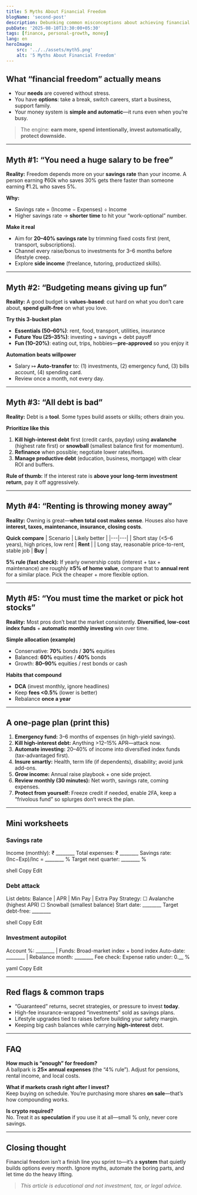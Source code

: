 ```yaml
---
title: 5 Myths About Financial Freedom
blogName: 'second-post'
description: Debunking common misconceptions about achieving financial independence.
pubDate: '2025-08-10T13:30:00+05:30'
tags: [finance, personal-growth, money]
lang: en
heroImage: 
    src: '../../assets/myth5.png'
    alt: '5 Myths About Financial Freedom'
---
```


## What “financial freedom” actually means

- Your **needs** are covered without stress.  
- You have **options**: take a break, switch careers, start a business, support family.  
- Your money system is **simple and automatic**—it runs even when you’re busy.

> The engine: **earn more, spend intentionally, invest automatically, protect downside.**

---

## Myth #1: “You need a huge salary to be free”

**Reality:** Freedom depends more on your **savings rate** than your income. A person earning ₹60k who saves 30% gets there faster than someone earning ₹1.2L who saves 5%.

**Why:**  
- Savings rate = (Income − Expenses) ÷ Income  
- Higher savings rate → **shorter time** to hit your “work-optional” number.

**Make it real**
- Aim for **20–40% savings rate** by trimming fixed costs first (rent, transport, subscriptions).  
- Channel every raise/bonus to investments for 3–6 months before lifestyle creep.  
- Explore **side income** (freelance, tutoring, productized skills).

---

## Myth #2: “Budgeting means giving up fun”

**Reality:** A good budget is **values-based**: cut hard on what you don’t care about, **spend guilt-free** on what you love.

**Try this 3-bucket plan**
- **Essentials (50–60%)**: rent, food, transport, utilities, insurance  
- **Future You (25–35%)**: investing + savings + debt payoff  
- **Fun (10–20%)**: eating out, trips, hobbies—**pre-approved** so you enjoy it

**Automation beats willpower**
- Salary ↦ **Auto-transfer** to: (1) investments, (2) emergency fund, (3) bills account, (4) spending card.  
- Review once a month, not every day.

---

## Myth #3: “All debt is bad”

**Reality:** Debt is a **tool**. Some types build assets or skills; others drain you.

**Prioritize like this**
1. **Kill high-interest debt** first (credit cards, payday) using **avalanche** (highest rate first) or **snowball** (smallest balance first for momentum).  
2. **Refinance** when possible; negotiate lower rates/fees.  
3. **Manage productive debt** (education, business, mortgage) with clear ROI and buffers.

**Rule of thumb:** If the interest rate is **above your long-term investment return**, pay it off aggressively.

---

## Myth #4: “Renting is throwing money away”

**Reality:** Owning is great—**when total cost makes sense**. Houses also have **interest, taxes, maintenance, insurance, closing costs**.

**Quick compare**
| Scenario | Likely better |
|---|---|
| Short stay (<5–6 years), high prices, low rent | **Rent** |
| Long stay, reasonable price-to-rent, stable job | **Buy** |

**5% rule (fast check):** If yearly ownership costs (interest + tax + maintenance) are roughly **≥5% of home value**, compare that to **annual rent** for a similar place. Pick the cheaper + more flexible option.

---

## Myth #5: “You must time the market or pick hot stocks”

**Reality:** Most pros don’t beat the market consistently. **Diversified, low-cost index funds** + **automatic monthly investing** win over time.

**Simple allocation (example)**
- Conservative: **70%** bonds / **30%** equities  
- Balanced: **60%** equities / **40%** bonds  
- Growth: **80–90%** equities / rest bonds or cash

**Habits that compound**
- **DCA** (invest monthly, ignore headlines)  
- Keep **fees <0.5%** (lower is better)  
- Rebalance **once a year**

---

## A one-page plan (print this)

1. **Emergency fund:** 3–6 months of expenses (in high-yield savings).  
2. **Kill high-interest debt:** Anything >12–15% APR—attack now.  
3. **Automate investing:** 20–40% of income into diversified index funds (tax-advantaged first).  
4. **Insure smartly:** Health, term life (if dependents), disability; avoid junk add-ons.  
5. **Grow income:** Annual raise playbook + one side project.  
6. **Review monthly (30 minutes):** Net worth, savings rate, coming expenses.  
7. **Protect from yourself:** Freeze credit if needed, enable 2FA, keep a “frivolous fund” so splurges don’t wreck the plan.

---

## Mini worksheets

### Savings rate
Income (monthly): ₹ ________
Total expenses: ₹ ________
Savings rate: (Inc−Exp)/Inc = ________ %
Target next quarter: ________ %

shell
Copy
Edit

### Debt attack
List debts: Balance | APR | Min Pay | Extra Pay
Strategy: ☐ Avalanche (highest APR) ☐ Snowball (smallest balance)
Start date: ________ Target debt-free: ________

shell
Copy
Edit

### Investment autopilot
Account %: ________ | Funds: Broad-market index + bond index
Auto-date: ________ | Rebalance month: ________
Fee check: Expense ratio under: 0.__ %

yaml
Copy
Edit

---

## Red flags & common traps

- “Guaranteed” returns, secret strategies, or pressure to invest **today**.  
- High-fee insurance-wrapped “investments” sold as savings plans.  
- Lifestyle upgrades tied to raises before building your safety margin.  
- Keeping big cash balances while carrying **high-interest** debt.

---

## FAQ

**How much is “enough” for freedom?**  
A ballpark is **25× annual expenses** (the “4% rule”). Adjust for pensions, rental income, and local costs.

**What if markets crash right after I invest?**  
Keep buying on schedule. You’re purchasing more shares **on sale**—that’s how compounding works.

**Is crypto required?**  
No. Treat it as **speculation** if you use it at all—small % only, never core savings.

---

## Closing thought

Financial freedom isn’t a finish line you sprint to—it’s a **system** that quietly builds options every month. Ignore myths, automate the boring parts, and let time do the heavy lifting.

> _This article is educational and not investment, tax, or legal advice._
